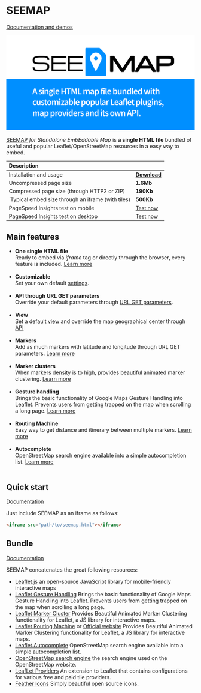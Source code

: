 # SEEMAP

[Documentation and demos](https://olivier3lanc.github.io/seemap/)

![A single HTML map file bundled with customizable popular Leaflet plugins, map providers and its own API](meta-image.png)

<abbr title="Standalone EmbEddable Map">SEEMAP</abbr> *for Standalone EmbEddable Map* is **a single HTML file** bundled of useful and popular Leaflet/OpenStreetMap resources in a easy way to embed.

| Description |  |
| :- | :- |
| Installation and usage | **[Download](seemap.html)** |
| Uncompressed page size | **1.6Mb** |
| Compressed page size (through HTTP2 or ZIP) | **190Kb** |
| Typical embed size through an iframe (with tiles) | **500Kb** |
| PageSpeed Insights test on mobile | [Test now](https://pagespeed.web.dev/report?url=https%3A%2F%2Folivier3lanc.github.io%2Fseemap%2Fseemap.html&form_factor=mobile) |
| PageSpeed Insights test on desktop | [Test now](https://pagespeed.web.dev/report?url=https%3A%2F%2Folivier3lanc.github.io%2Fseemap%2Fseemap.html&form_factor=desktop) |

## Main features

* **One single HTML file** <br>Ready to embed via *iframe* tag or directly through the browser, every feature is included. [Learn more](https://olivier3lanc.github.io/seemap/)<br><br>
* **Customizable** <br>Set your own default [settings](https://olivier3lanc.github.io/seemap/settings.html).<br><br>
* **API through URL GET parameters** <br>Override your default parameters through [URL GET parameters](https://olivier3lanc.github.io/seemap/api.html).<br><br>
* **View** <br>Set a default [view](https://olivier3lanc.github.io/seemap/view.html) and override the map geographical center through [API](https://olivier3lanc.github.io/seemap/api.html)<br><br>
* **Markers** <br>Add as much markers with latitude and longitude through URL GET parameters. [Learn more](https://olivier3lanc.github.io/seemap/markers.html)<br><br>
* **Marker clusters** <br>When markers density is to high, provides beautiful animated marker clustering. [Learn more](https://olivier3lanc.github.io/seemap/markers-clusters.html)<br><br>
* **Gesture handling** <br>Brings the basic functionality of Google Maps Gesture Handling into Leaflet. Prevents users from getting trapped on the map when scrolling a long page. [Learn more](https://olivier3lanc.github.io/seemap/gesture-handling.html)<br><br>
* **Routing Machine** <br>Easy way to get distance and itinerary between multiple markers. [Learn more](https://olivier3lanc.github.io/seemap/routing.html)<br><br>
* **Autocomplete** <br>OpenStreetMap search engine available into a simple autocompletion list. [Learn more](https://olivier3lanc.github.io/seemap/autocomplete.html)<br><br>

## Quick start

[Documentation](https://olivier3lanc.github.io/seemap/installation.html)

Just include SEEMAP as an iframe as follows:

```html
<iframe src="path/to/seemap.html"></iframe>
```

## Bundle

[Documentation](https://olivier3lanc.github.io/seemap/)

SEEMAP concatenates the great following resources:

* [Leaflet.js](https://leafletjs.com/) an open-source JavaScript library
for mobile-friendly interactive maps
* [Leaflet Gesture Handling](https://github.com/elmarquis/Leaflet.GestureHandling) Brings the basic functionality of Google Maps Gesture Handling into Leaflet. Prevents users from getting trapped on the map when scrolling a long page. 
* [Leaflet Marker Cluster](https://github.com/Leaflet/Leaflet.markercluster) Provides Beautiful Animated Marker Clustering functionality for Leaflet, a JS library for interactive maps.
* [Leaflet Routing Machine](https://github.com/perliedman/leaflet-routing-machine) or [Official website](https://www.liedman.net/leaflet-routing-machine/) Provides Beautiful Animated Marker Clustering functionality for Leaflet, a JS library for interactive maps.
* [Leaflet.Autocomplete](https://github.com/tomik23/Leaflet.Autocomplete) OpenStreetMap search engine available into a simple autocompletion list.
* [OpenStreetMap search engine](https://nominatim.openstreetmap.org/ui/search.html) the search engine used on the OpenStreetMap website.
* [LeafLet Providers](https://github.com/leaflet-extras/leaflet-providers) An extension to Leaflet that contains configurations for various free and paid tile providers.
* [Feather Icons](https://feathericons.com/) Simply beautiful open source icons.

